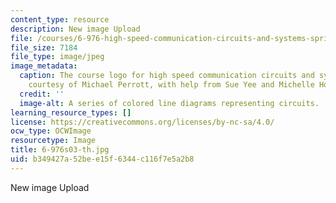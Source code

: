 ```yaml
---
content_type: resource
description: New image Upload
file: /courses/6-976-high-speed-communication-circuits-and-systems-spring-2003/b349427a52bee15f6344c116f7e5a2b8_6-976s03-th.jpg
file_size: 7184
file_type: image/jpeg
image_metadata:
  caption: The course logo for high speed communication circuits and systems. (Image
    courtesy of Michael Perrott, with help from Sue Yee and Michelle Ho.)
  credit: ''
  image-alt: A series of colored line diagrams representing circuits.
learning_resource_types: []
license: https://creativecommons.org/licenses/by-nc-sa/4.0/
ocw_type: OCWImage
resourcetype: Image
title: 6-976s03-th.jpg
uid: b349427a-52be-e15f-6344-c116f7e5a2b8
---
```

New image Upload